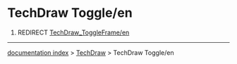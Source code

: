 # TechDraw Toggle/en
1.  REDIRECT [TechDraw\_ToggleFrame/en](TechDraw_ToggleFrame/en.md)

---
[documentation index](../README.md) > [TechDraw](TechDraw_Workbench.md) > TechDraw Toggle/en
